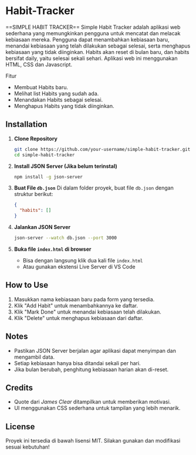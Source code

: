 # Habit-Tracker
==SIMPLE HABIT TRACKER==
Simple Habit Tracker adalah aplikasi web sederhana yang memungkinkan pengguna untuk mencatat dan melacak kebiasaan mereka. Pengguna dapat menambahkan kebiasaan baru, menandai kebiasaan yang telah dilakukan sebagai selesai, serta menghapus kebiasaan yang tidak diinginkan. Habits akan reset di bulan baru, dan habits bersifat daily, yaitu selesai sekali sehari.
Aplikasi web ini menggunakan HTML, CSS dan Javascript.

Fitur
- Membuat Habits baru.
- Melihat list Habits yang sudah ada.
- Menandakan Habits sebagai selesai.
- Menghapus Habits yang tidak diinginkan.

## Installation
1. **Clone Repository**
   ```bash
   git clone https://github.com/your-username/simple-habit-tracker.git
   cd simple-habit-tracker
   ```

2. **Install JSON Server (Jika belum terinstal)**
   ```bash
   npm install -g json-server
   ```

3. **Buat File `db.json`**
   Di dalam folder proyek, buat file `db.json` dengan struktur berikut:
   ```json
   {
     "habits": []
   }
   ```

4. **Jalankan JSON Server**
   ```bash
   json-server --watch db.json --port 3000
   ```

5. **Buka file `index.html` di browser**
   - Bisa dengan langsung klik dua kali file `index.html`
   - Atau gunakan ekstensi Live Server di VS Code

## How to Use
1. Masukkan nama kebiasaan baru pada form yang tersedia.
2. Klik "Add Habit" untuk menambahkannya ke daftar.
3. Klik "Mark Done" untuk menandai kebiasaan telah dilakukan.
4. Klik "Delete" untuk menghapus kebiasaan dari daftar.

## Notes
- Pastikan JSON Server berjalan agar aplikasi dapat menyimpan dan mengambil data.
- Setiap kebiasaan hanya bisa ditandai sekali per hari.
- Jika bulan berubah, penghitung kebiasaan harian akan di-reset.

## Credits
- Quote dari *James Clear* ditampilkan untuk memberikan motivasi.
- UI menggunakan CSS sederhana untuk tampilan yang lebih menarik.

## License
Proyek ini tersedia di bawah lisensi MIT. Silakan gunakan dan modifikasi sesuai kebutuhan!

